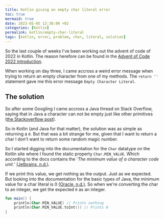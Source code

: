 ```yaml
---
title: Kotlin giving an empty char literal error
toc: true
mermaid: true
date: 2023-05-05 12:30:00 +02
categories: [Kotlin]
permalink: kotlin/empty-char-literal
tags: [kotlin, error, problem, char, literal, solution]
---
```


So the last couple of weeks I've been working out the advent of code of 2022 in Kotlin. The reason herefore can be found in the [Advent of Code 2022 introduction](../aoc-2022/2023-03-29-introduction.md).

When working on day three, I came accross a weird error message when trying to return an empty character from one of my methods. The `return ''` statement gave me this error message `Empty Character Literal`.

## The solution

So after some Googling I came accross a Java thread on Stack Overflow, saying that in Java a character can not be empty just like other primitives ([the Stackoverflow post](https://stackoverflow.com/questions/8534178/how-to-represent-empty-char-in-java-character-class#:~:text=An%20empty%20String%20is%20a,has%20to%20have%20a%20value.)).

So in Kotlin (and Java for that matter), the solution was as simple as returning a `0`. But that was a bit strange for me, given that I want to return a char I don't want to return some random magic number.

So I started digging into the documentation for the `Char` datatype on the Kotlin site where I found the static property `Char.MIN_VALUE`. Which according to the docs contains the '_The minimum value of a character code unit._' [(Jetbrains, n.d.)](https://kotlinlang.org/api/latest/jvm/stdlib/kotlin/-char/-m-i-n_-v-a-l-u-e.html).

If we print this value, we get nothing as the output. Just as we expected. But looking into the documentation for the basic types of Java, the minimum value for a char literal is 0 [(Oracle, n.d.)](https://docs.oracle.com/javase/tutorial/java/nutsandbolts/datatypes.html). So when we're converting the char to an integer, we get the expected `0` as an integer.

```kotlin
fun main() {
    println(Char.MIN_VALUE) // Prints nothing
    println(Char.MIN_VALUE.toInt()) // Prints 0
}
```
